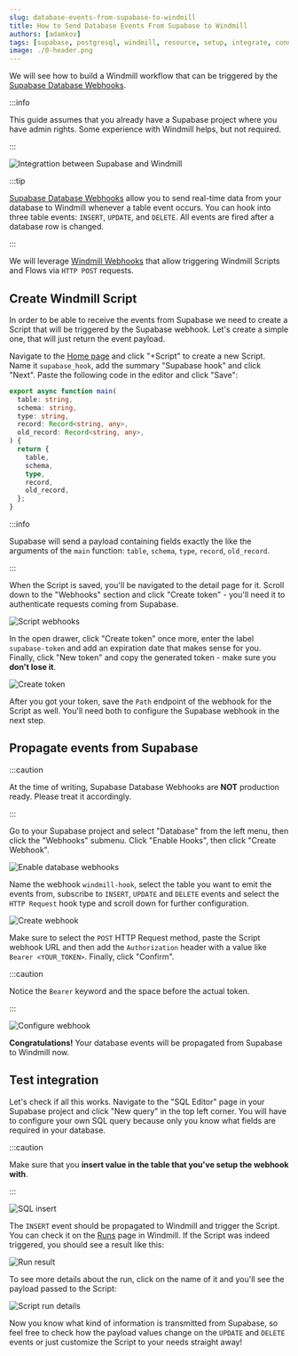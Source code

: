 ```yaml
---
slug: database-events-from-supabase-to-windmill
title: How to Send Database Events From Supabase to Windmill
authors: [adamkov]
tags: [supabase, postgresql, windmill, resource, setup, integrate, connect, v2]
image: ./0-header.png
---
```


We will see how to build a Windmill workflow that can be triggered by the
[Supabase Database Webhooks](https://supabase.com/docs/guides/database/webhooks).

<!--truncate-->

:::info

This guide assumes that you already have a Supabase project where you have admin
rights. Some experience with Windmill helps, but not required.

:::

![Integrattion between Supabase and Windmill](./0-header.png "Connect Supabase with Windmill")

:::tip

[Supabase Database Webhooks][supabase-webhook] allow you to send real-time data
from your database to Windmill whenever a table event occurs. You can hook into
three table events: `INSERT`, `UPDATE`, and `DELETE`. All events are fired after
a database row is changed.

:::

We will leverage [Windmill Webhooks][docs-webhook] that allow triggering
Windmill Scripts and Flows via `HTTP POST` requests.

## Create Windmill Script

In order to be able to receive the events from Supabase we need to create a
Script that will be triggered by the Supabase webhook. Let's create a simple
one, that will just return the event payload.

Navigate to the [Home page][wm-home] and click "+Script" to create a new Script.
Name it `supabase_hook`, add the summary "Supabase hook" and click "Next". Paste
the following code in the editor and click "Save":

```typescript
export async function main(
  table: string,
  schema: string,
  type: string,
  record: Record<string, any>,
  old_record: Record<string, any>,
) {
  return {
    table,
    schema,
    type,
    record,
    old_record,
  };
}
```

:::info

Supabase will send a payload containing fields exactly the like the arguments of
the `main` function: `table`, `schema`, `type`, `record`, `old_record`.

:::

When the Script is saved, you'll be navigated to the detail page for it. Scroll
down to the "Webhooks" section and click "Create token" - you'll need it to
authenticate requests coming from Supabase.

![Script webhooks](./1-wm-hook.png)

In the open drawer, click "Create token" once more, enter the label
`supabase-token` and add an expiration date that makes sense for you. Finally,
click "New token" and copy the generated token - make sure you **don't lose
it**.

![Create token](./2-wm-token.png)

After you got your token, save the `Path` endpoint of the webhook for the Script
as well. You'll need both to configure the Supabase webhook in the next step.

## Propagate events from Supabase

:::caution

At the time of writing, Supabase Database Webhooks are **NOT** production ready.
Please treat it accordingly.

:::

Go to your Supabase project and select "Database" from the left menu, then click
the "Webhooks" submenu. Click "Enable Hooks", then click "Create Webhook".

![Enable database webhooks](./3-enable-db-hook.png)

Name the webhook `windmill-hook`, select the table you want to emit the events
from, subscribe to `INSERT`, `UPDATE` and `DELETE` events and select the
`HTTP Request` hook type and scroll down for further configuration.

![Create webhook](./4-create-db-hook.png)

Make sure to select the `POST` HTTP Request method, paste the Script webhook URL
and then add the `Authorization` header with a value like `Bearer <YOUR_TOKEN>`.
Finally, click "Confirm".

:::caution

Notice the `Bearer` keyword and the space before the actual token.

:::

![Configure webhook](./5-configure-db-hook.png)

**Congratulations!** Your database events will be propagated from Supabase to
Windmill now.

## Test integration

Let's check if all this works. Navigate to the "SQL Editor" page in your
Supabase project and click "New query" in the top left corner. You will have to
configure your own SQL query because only you know what fields are required in
your database.

:::caution

Make sure that you **insert value in the table that you've setup the webhook
with**.

:::

![SQL insert](./6-insert-query.png)

The `INSERT` event should be propagated to Windmill and trigger the Script. You
can check it on the [Runs][wm-runs] page in Windmill. If the Script was indeed
triggered, you should see a result like this:

![Run result](./7-run-result.png)

To see more details about the run, click on the name of it and you'll see the
payload passed to the Script:

![Script run details](./8-run-details.png)

Now you know what kind of information is transmitted from Supabase, so feel free
to check how the payload values change on the `UPDATE` and `DELETE` events or
just customize the Script to your needs straight away!

<!-- Links -->

[wm-home]: https://app.windmill.dev
[wm-runs]: https://app.windmill.dev/runs
[supabase-webhook]: https://supabase.com/docs/guides/database/webhooks
[docs-webhook]: /docs/core_concepts/webhooks
